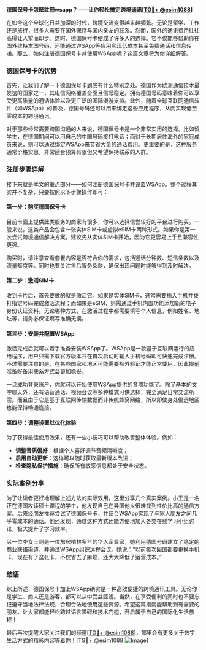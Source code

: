 **德国保号卡怎麽註冊wsapp？——让你轻松搞定跨境通讯[[TG💪+ @esim1088](https://t.me/s/esim1088)]**

在如今这个全球化日益加深的时代，跨境交流变得越来越频繁。无论是留学、工作还是旅行，很多人需要在国外保持与国内亲友的联系。然而，国外的通讯费用往往高得让人望而却步。这时，德国保号卡便成了许多人的选择。它不仅能够帮助你在国外维持本国号码，还能通过WSApp等应用实现低成本甚至免费通话和信息传递。那么，如何注册德国保号卡并使用WSApp呢？这篇文章将为你详细解答。

### 德国保号卡的优势

首先，让我们了解一下德国保号卡到底有什么特别之处。德国作为欧洲通信技术最发达的国家之一，其电信网络覆盖全面且信号稳定。拥有德国号码意味着你可以享受更高质量的通话体验以及更广泛的国际漫游支持。此外，随着全球互联网通信软件（如WSApp）的普及，德国号码还可以用来绑定这些应用程序，从而实现低至零成本的跨境通讯。

对于那些经常需要跨国沟通的人来说，德国保号卡是一个非常实用的选择。比如留学生，在德国期间可以用自己的中国号码接打电话；而对于长期居住海外的家庭成员来说，则可以通过绑定WSApp来节省大量的通话费用。更重要的是，这种服务通常价格实惠，非常适合预算有限但又希望保持联系的人群。

### 注册步骤详解

接下来就是本文的重点部分——如何注册德国保号卡并设置WSApp。整个过程其实并不复杂，只要按照以下步骤操作即可：

#### 第一步：购买德国保号卡
目前市面上提供此类服务的商家有很多，你可以选择信誉较好的平台进行购买。一般来说，这类产品会包含一张实体SIM卡或虚拟eSIM卡两种形式。如果你是第一次尝试跨境通信解决方案，建议先从实体SIM卡开始，因为它更容易上手且兼容性更强。

购买时，请注意查看套餐内容是否符合你的需求，包括通话分钟数、短信条数以及流量额度等。同时也要关注售后服务条款，确保出现问题时能够得到及时解决。

#### 第二步：激活SIM卡
收到卡片后，首先要做的就是激活它。如果是实体SIM卡，通常需要插入手机并拨打指定号码完成激活流程；而如果是eSIM，则需通过手机内置功能添加新的电子身份认证资料。无论哪种方式，在激活过程中都需要填写个人信息，例如姓名、地址等，请务必保证填写准确无误。

#### 第三步：安装并配置WSApp
激活完成后就可以着手准备安装WSApp了。WSApp是一款基于互联网运行的应用程序，用户只需下载官方版本并在首次启动时输入手机号码即可快速完成注册。不过需要注意的是，在某些国家和地区可能需要额外验证才能正常使用，因此提前准备好备用联系方式会更加稳妥。

一旦成功登录账户，你就可以开始使用WSApp提供的各项功能了。除了基本的文字聊天外，还有语音通话、视频会议等多种模式可供选择，完全满足日常交流所需。而且由于它是基于互联网传输数据而非传统蜂窝网络，所以即使身处偏远地区也能保持畅通连接。

#### 第四步：调整设置以优化体验
为了获得最佳使用效果，还有一些小技巧可以帮助改善整体体验。例如：
- **调整音质偏好**：根据个人喜好调节音频清晰度；
- **启用自动更新**：这样可以随时获取最新版本改进；
- **检查隐私保护措施**：确保所有敏感信息都处于安全状态。

### 实际案例分享

为了让读者更好地理解上述方法的实际效用，这里分享几个真实案例。小王是一名正在德国攻读硕士课程的学生，他发现自己在异国他乡很难找到性价比高的通信方案。后来经朋友推荐尝试了德国保号卡，并结合WSApp实现了与家人朋友之间几乎零成本的通话。他还发现，通过这种方式还能方便地加入各类在线学习小组讨论，极大提升了学习效率。

另一位李女士则是一位旅居柏林多年的华人企业家，她利用德国号码建立了稳定的商业联络渠道，并通过WSApp组织远程会议。她说：“以前每次回国都要更换手机卡，现在有了这张卡，不仅省去了麻烦，还大大降低了运营成本。”

### 结语

综上所述，德国保号卡加上WSApp确实是一种高效便捷的跨境通讯工具。无论你是学生、商人还是游客，都可以从中受益匪浅。当然，在享受便利的同时也不要忘记遵守当地法律法规，合理合法地使用这些资源。希望这篇指南能帮助到有需要的朋友，让大家都能轻松跨过语言障碍和技术门槛，开启属于自己的国际化生活旅程！

最后再次提醒大家关注我们的频道[[TG💪+ @esim1088](https://t.me/s/esim1088)]，那里会有更多关于数字生活方式的精彩内容等着你！[[TG💪+ @esim1088](https://t.me/s/esim1088) ![Image](https://i.postimg.cc/4NQfJmqS/Snipaste-2025-05-13-00-14-12.png)]